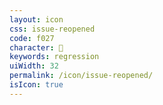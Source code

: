 ```yaml
---
layout: icon
css: issue-reopened
code: f027
character: 
keywords: regression
uiWidth: 32
permalink: /icon/issue-reopened/
isIcon: true
---
```

